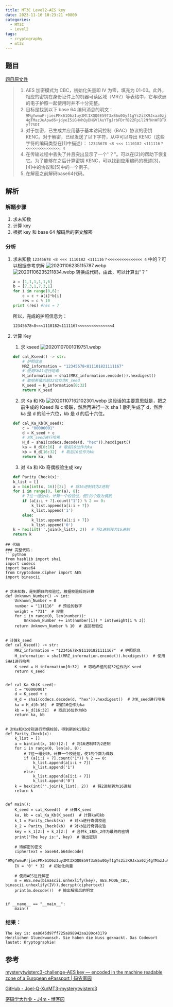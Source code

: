 ```yaml
---
title: MT3C Level2-AES key
date: 2023-11-16 10:23:21 +0800
categories:
  - MT3C
  - Level2
tags:
  - cryptography
  - mt3c
---
```


## 题目

[题目原文件](https://mysterytwister.org/media/challenges/pdf/mtc3-hick-01-BAC-en.pdf)
>1. AES 加密模式为 CBC，初始化矢量即 IV 为零，填充为 01-00。此外，相应的密钥在身份证件上的机器可读区域（MRZ）等表格中，它与欧洲的电子护照一起使用时并不十分完整。
>2. 目标是找到以下 base 64 编码消息的明文：  `9MgYwmuPrjiecPMx61O6zIuy3MtIXQQ0E59T3xB6u0Gyf1gYs2i3K9Jxaa0zj4gTMazJuApwd6+jdyeI5iGHvhQyDHGVlAuYTgJrbFDrfB22Fpil2NfNnWFBTXyf7SDI`
>3. 对于加密，已生成并应用基于基本访问控制（BAC）协议的密钥 KENC。对于解密，已经发送了以下字符，从中可以导出 KENC（这些字符的编码类型在[1]中描述）：  `12345678 <8 <<< 1110182 <111116？<<<<<<<<<<<<<<< 4`
>4. 在传输过程中丢失了并且突出显示了一个’’？’’。可以在[2]的帮助下恢复它。为了能够在之后计算密钥 KENC，可以找到应用编码的概述[3]，[4]中的协议和[5]中的一个例子。
>5. 在解密之前解码base64代码。


## 解析

### 解题步骤
1. 求未知数
2. 计算 key
3. 根据 key 和 base 64 解码后的密文解密


### 分析
1. 求未知数
	`12345678 <8 <<< 1110182 <111116？<<<<<<<<<<<<<<< 4` 中的？可以根据参考求解
	![20201106235115787.webp](https://note-for-zephyrryan.oss-cn-beijing.aliyuncs.com/obsidian_picture/20201106235115787.webp)
	![20201106235211834.webp](https://note-for-zephyrryan.oss-cn-beijing.aliyuncs.com/obsidian_picture/20201106235211834.webp)
	转换成代码，由此，可以计算出“？”
	```python
	a = [1,1,1,1,1,6] 
	b = [7,3,1,7,3,1] 
	for i in range(0,6): 
		c = c + a[i]*b[i] 
		res = c % 10 
	print (res) #res = 7
	```
	所以，完成的护照信息为：
	```
	12345678<8<<<1110182<1111167<<<<<<<<<<<<<<<4
	```
2. 计算 Key
	1. 求 kseed 
	![20201107001019751.webp](https://note-for-zephyrryan.oss-cn-beijing.aliyuncs.com/obsidian_picture/20201107001019751.webp)

	```python
	def cal_Kseed() -> str:  
		# 护照信息 
	    MRZ_information = "12345678<811101821111167"
	    # 使用SHA1进行哈希
		H_information = sha1(MRZ_information.encode()).hexdigest()
		# 取哈希值的前32位作为K_seed 
	    K_seed = H_information[0:32]   
	    return K_seed
	```
	2. 求 Ka 和 Kb
	![20201107162102301.webp](https://note-for-zephyrryan.oss-cn-beijing.aliyuncs.com/obsidian_picture/20201107162102301.webp)
	这段话的主要意思就是，把之前生成的 Kseed 和 c 级联，然后再进行一次 sha 1 散列生成了 d，然后 ka 是 d 的前十六位，kb 是 d 的后十六位。
	```python
	def cal_Ka_Kb(K_seed):  
	    c = "00000001"  
	    d = K_seed + c  
	    # 对K_seed进行哈希  
	    H_d = sha1(codecs.decode(d, "hex")).hexdigest()  
	    ka = H_d[0:16]  # 取前16位作为ka  
	    kb = H_d[16:32]  # 取后16位作为kb  
	    return ka, kb
	```
	3. 对 Ka 和 Kb 奇偶校验生成 key
	```python
	def Parity_Check(x):  
    k_list = []  
    a = bin(int(x, 16))[2:]  # 将16进制转为2进制  
    for i in range(0, len(a), 8):  
        # 7位一组分块，计算一个校验位，使1的个数为偶数  
        if (a[i:i + 7].count("1")) % 2 == 0:  
            k_list.append(a[i:i + 7])  
            k_list.append('1')  
        else:  
            k_list.append(a[i:i + 7])  
            k_list.append('0')  
    k = hex(int(''.join(k_list), 2))  # 将2进制转为16进制  
    return k
```
## 代码
### 完整代码：
```python
from hashlib import sha1  
import codecs  
import base64  
from Cryptodome.Cipher import AES  
import binascii  
  
  
# 求未知数，是到期日的校验位，根据校验规则计算  
def Unknown_Number() -> int:  
    Unknown_Number = 0  
    number = "111116"  # 预设的数字  
    weight = "731"  # 权重  
    for i in range(0, len(number)):  
        Unknown_Number += int(number[i]) * int(weight[i % 3])  
    return Unknown_Number % 10  # 返回校验位  
  
  
# 计算k_seed  
def cal_Kseed() -> str:  
    MRZ_information = "12345678<811101821111167"  # 护照信息  
    H_information = sha1(MRZ_information.encode()).hexdigest()  # 使用SHA1进行哈希  
    K_seed = H_information[0:32]  # 取哈希值的前32位作为K_seed  
    return K_seed  
  
  
def cal_Ka_Kb(K_seed):  
    c = "00000001"  
    d = K_seed + c  
    H_d = sha1(codecs.decode(d, "hex")).hexdigest()  # 对K_seed进行哈希  
    ka = H_d[0:16]  # 取前16位作为ka  
    kb = H_d[16:32]  # 取后16位作为kb  
    return ka, kb  
  
  
# 对Ka和Kb分别进行奇偶校验，得到新的k1和k2  
def Parity_Check(x):  
    k_list = []  
    a = bin(int(x, 16))[2:]  # 将16进制转为2进制  
    for i in range(0, len(a), 8):  
        # 7位一组分块，计算一个校验位，使1的个数为偶数  
        if (a[i:i + 7].count("1")) % 2 == 0:  
            k_list.append(a[i:i + 7])  
            k_list.append('1')  
        else:  
            k_list.append(a[i:i + 7])  
            k_list.append('0')  
    k = hex(int(''.join(k_list), 2))  # 将2进制转为16进制  
    return k  
  
  
def main():  
    K_seed = cal_Kseed()  # 计算K_seed  
    ka, kb = cal_Ka_Kb(K_seed)  # 计算ka和kb  
    k_1 = Parity_Check(ka)  # 对ka进行奇偶校验  
    k_2 = Parity_Check(kb)  # 对kb进行奇偶校验  
    key = k_1[2:] + k_2[2:]  # 合并k_1和k_2作为最终的密钥  
    print("The key is:", key)  # 输出密钥  
  
    # 待解密的密文  
    ciphertext = base64.b64decode(  
        "9MgYwmuPrjiecPMx61O6zIuy3MtIXQQ0E59T3xB6u0Gyf1gYs2i3K9Jxaa0zj4gTMazJuApwd6+jdyeI5iGHvhQyDHGVlAuYTgJrbFDrfB22Fpil2NfNnWFBTXyf7SDI")  
    IV = '0' * 32  # 初始化向量  
  
    # 使用AES进行解密  
    m = AES.new(binascii.unhexlify(key), AES.MODE_CBC, binascii.unhexlify(IV)).decrypt(ciphertext)  
    print(m.decode())  # 输出解密后的明文  
  
  
if __name__ == "__main__":  
    main()
```
### 结果：
```
The key is: ea8645d97ff725a898942aa280c43179
Herzlichen Glueckwunsch. Sie haben die Nuss geknackt. Das Codewort lautet: Kryptographie!
```

## 参考

[mysterytwisterc3-challenge-AES key — encoded in the machine readable zone of a European ePassport | 码农家园](https://www.codenong.com/cs109540921/)

[GitHub - Joel-Q-Xu/MT3-mysterytwisterc3](https://github.com/Joel-Q-Xu/MT3-mysterytwisterc3)

[密码学大作业 - J4m - 博客园](https://www.cnblogs.com/J4m-OvO/p/16760256.html)